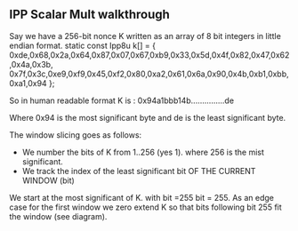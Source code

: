 ## IPP Scalar Mult walkthrough

Say we have a 256-bit nonce K written as an array of 8 bit integers in little endian format.
static const Ipp8u k[]          = { 0xde,0x68,0x2a,0x64,0x87,0x07,0x67,0xb9,0x33,0x5d,0x4f,0x82,0x47,0x62,0x4a,0x3b,
                                    0x7f,0x3c,0xe9,0xf9,0x45,0xf2,0x80,0xa2,0x61,0x6a,0x90,0x4b,0xb1,0xbb,0xa1,0x94 };

So in human readable format K is :
0x94a1bbb14b...............de

Where 0x94 is the most significant byte and de is the least significant byte.

The window slicing goes as follows:

- We number the bits of K from 1..256 (yes 1). where 256 is the mist significant.
- We track the index of the least significant bit OF THE CURRENT WINDOW (bit)

We start at the most significant of K. with bit =255
bit = 255.
As an edge case for the first window we zero extend K so that bits following bit 255 fit the window (see diagram).


